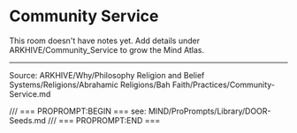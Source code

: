 # Community Service

This room doesn't have notes yet. Add details under ARKHIVE/Community_Service to grow the Mind Atlas.

---
Source: ARKHIVE/Why/Philosophy Religion and Belief Systems/Religions/Abrahamic Religions/Bah Faith/Practices/Community-Service.md

/// === PROPROMPT:BEGIN ===
see: MIND/ProPrompts/Library/DOOR-Seeds.md
/// === PROPROMPT:END ===
